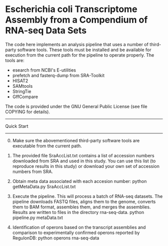 Escherichia coli Transcriptome Assembly from a Compendium of RNA-seq Data Sets
==========

The code here implements an analysis pipeline that uses a number of third-party software tools. These tools must be installed and be available for execution from the current path for the pipeline to operate properly. The tools are:

- esearch from NCBI's E-utilities
- prefetch and fasterq-dump from SRA-Toolkit
- HISAT2
- SAMtools
- StringTie
- GffCompare

The code is provided under the GNU General Public License (see file COPYING for details).

*******************
Quick Start
*******************

0. Make sure the abovementioned third-party software tools are executable from the current path.

1. The provided file SraAccList.txt contains a list of accession numbers downloaded from SRA and used in this study. You can use this list (to reproduce results in this study) or download your own set of accession numbers from SRA.

2. Obtain meta data associated with each accesion number:
   python getMetaData.py SraAccList.txt

3. Execute the pipeline. This will process a batch of RNA-seq datasets. The pipeline downloads FASTQ files, aligns them to the genome, converts them to BAM format, assembles them, and merges the assemblies. Results are written to files in the directory rna-seq-data.
   python pipeline.py metaData.txt

4. Identification of operons based on the transcript assemblies and comparison to experimentally confirmed operons reported by RegulonDB:
   python operons rna-seq-data

